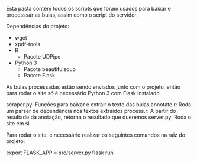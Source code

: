 Esta pasta contém todos os scripts que foram usados para baixar e processsar as bulas, assim como o script do servidor.

Dependências do projeto:
* wget
* xpdf-tools
* R
    * Pacote UDPipe
* Python 3
    * Pacote beautifulsoup
    * Pacote Flask

As bulas processadas estão sendo enviados junto com o projeto, então para rodar o site só é necessário Python 3 com Flask instalado.


scraper.py: Funções para baixar e extrair o texto das bulas
annotate.r: Roda um parser de dependência nos textos extraídos
process.r: A partir do resultado da anotação, retorna o resultado que queremos
server.py: Roda o site em si

Para rodar o site, é necessário realizar os seguintes comandos na raiz do projeto:

export FLASK_APP = src/server.py
flask run
